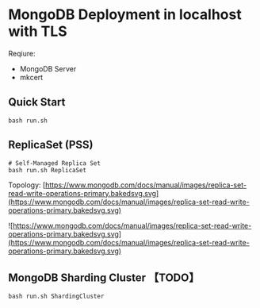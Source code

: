# MongoDB Deployment in localhost with TLS

Reqiure:
- MongoDB Server
- mkcert

## Quick Start

```shell
bash run.sh
```

## ReplicaSet (PSS)

```shell
# Self-Managed Replica Set
bash run.sh ReplicaSet
```

Topology: [https://www.mongodb.com/docs/manual/images/replica-set-read-write-operations-primary.bakedsvg.svg](https://www.mongodb.com/docs/manual/images/replica-set-read-write-operations-primary.bakedsvg.svg)

![https://www.mongodb.com/docs/manual/images/replica-set-read-write-operations-primary.bakedsvg.svg](https://www.mongodb.com/docs/manual/images/replica-set-read-write-operations-primary.bakedsvg.svg)

## MongoDB Sharding Cluster 【TODO】

```shell
bash run.sh ShardingCluster
```
